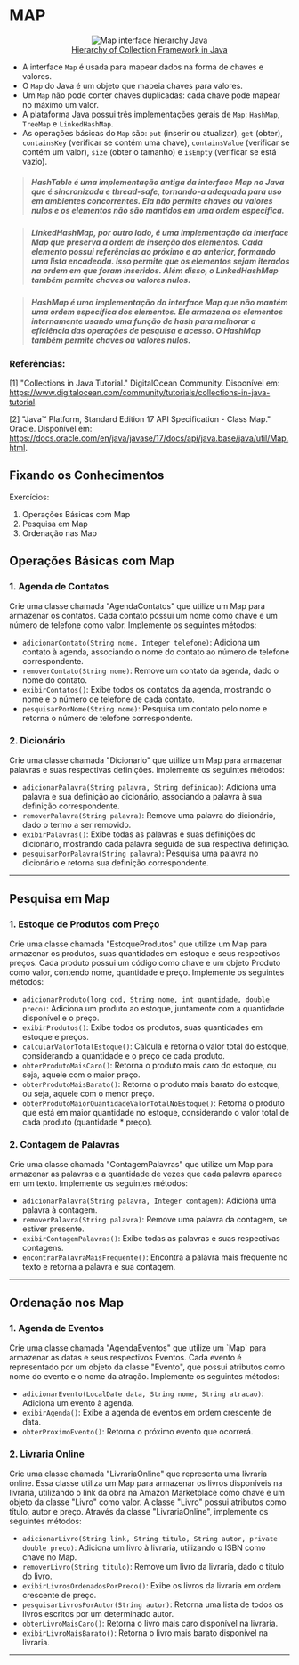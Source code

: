 # MAP

<p align="center">
<img src="../../../../assets/image/map-interface-hierarchy.png" alt="Map interface hierarchy Java"><br>
<a href="https://data-flair.training/blogs/collection-framework-in-java/">Hierarchy of Collection Framework in Java </a>
</p>

-   A interface `Map` é usada para mapear dados na forma de chaves e valores.
-   O `Map` do Java é um objeto que mapeia chaves para valores.
-   Um `Map` não pode conter chaves duplicadas: cada chave pode mapear no máximo um valor.
-   A plataforma Java possui três implementações gerais de `Map`: `HashMap`, `TreeMap` e `LinkedHashMap`.
-   As operações básicas do `Map` são: `put` (inserir ou atualizar), `get` (obter), `containsKey` (verificar se contém uma chave), `containsValue` (verificar se contém um valor), `size` (obter o tamanho) e `isEmpty` (verificar se está vazio).

> ##### _HashTable_ é uma implementação antiga da interface Map no Java que é sincronizada e thread-safe, tornando-a adequada para uso em ambientes concorrentes. Ela não permite chaves ou valores nulos e os elementos não são mantidos em uma ordem específica.

> ##### _LinkedHashMap_, por outro lado, é uma implementação da interface Map que preserva a ordem de inserção dos elementos. Cada elemento possui referências ao próximo e ao anterior, formando uma lista encadeada. Isso permite que os elementos sejam iterados na ordem em que foram inseridos. Além disso, o LinkedHashMap também permite chaves ou valores nulos.

> ##### _HashMap_ é uma implementação da interface Map que não mantém uma ordem específica dos elementos. Ele armazena os elementos internamente usando uma função de hash para melhorar a eficiência das operações de pesquisa e acesso. O HashMap também permite chaves ou valores nulos.

### Referências:

[1] "Collections in Java Tutorial." DigitalOcean Community. Disponível em: https://www.digitalocean.com/community/tutorials/collections-in-java-tutorial.

[2] "Java™ Platform, Standard Edition 17 API Specification - Class Map." Oracle. Disponível em: https://docs.oracle.com/en/java/javase/17/docs/api/java.base/java/util/Map.html.

## Fixando os Conhecimentos

Exercícios:

1. Operações Básicas com Map
2. Pesquisa em Map
3. Ordenação nas Map

## Operações Básicas com Map

### 1. Agenda de Contatos

<p>
Crie uma classe chamada "AgendaContatos" que utilize um Map para armazenar os contatos. Cada contato possui um nome como chave e um número de telefone como valor. Implemente os seguintes métodos:

-   `adicionarContato(String nome, Integer telefone)`: Adiciona um contato à agenda, associando o nome do contato ao número de telefone correspondente.
-   `removerContato(String nome)`: Remove um contato da agenda, dado o nome do contato.
-   `exibirContatos()`: Exibe todos os contatos da agenda, mostrando o nome e o número de telefone de cada contato.
-   `pesquisarPorNome(String nome)`: Pesquisa um contato pelo nome e retorna o número de telefone correspondente.
</p>

### 2. Dicionário

<p>
Crie uma classe chamada "Dicionario" que utilize um Map para armazenar palavras e suas respectivas definições. Implemente os seguintes métodos:

-   `adicionarPalavra(String palavra, String definicao)`: Adiciona uma palavra e sua definição ao dicionário, associando a palavra à sua definição correspondente.
-   `removerPalavra(String palavra)`: Remove uma palavra do dicionário, dado o termo a ser removido.
-   `exibirPalavras()`: Exibe todas as palavras e suas definições do dicionário, mostrando cada palavra seguida de sua respectiva definição.
-   `pesquisarPorPalavra(String palavra)`: Pesquisa uma palavra no dicionário e retorna sua definição correspondente.
</p>

---

## Pesquisa em Map

### 1. Estoque de Produtos com Preço

<p>
Crie uma classe chamada "EstoqueProdutos" que utilize um Map para armazenar os produtos, suas quantidades em estoque e seus respectivos preços. Cada produto possui um código como chave e um objeto Produto como valor, contendo nome, quantidade e preço. Implemente os seguintes métodos:

-   `adicionarProduto(long cod, String nome, int quantidade, double preco)`: Adiciona um produto ao estoque, juntamente com a quantidade disponível e o preço.
-   `exibirProdutos()`: Exibe todos os produtos, suas quantidades em estoque e preços.
-   `calcularValorTotalEstoque()`: Calcula e retorna o valor total do estoque, considerando a quantidade e o preço de cada produto.
-   `obterProdutoMaisCaro()`: Retorna o produto mais caro do estoque, ou seja, aquele com o maior preço.
-   `obterProdutoMaisBarato()`: Retorna o produto mais barato do estoque, ou seja, aquele com o menor preço.
-   `obterProdutoMaiorQuantidadeValorTotalNoEstoque()`: Retorna o produto que está em maior quantidade no estoque, considerando o valor total de cada produto (quantidade \* preço).
</p>

### 2. Contagem de Palavras

<p>
Crie uma classe chamada "ContagemPalavras" que utilize um Map para armazenar as palavras e a quantidade de vezes que cada palavra aparece em um texto. Implemente os seguintes métodos:

-   `adicionarPalavra(String palavra, Integer contagem)`: Adiciona uma palavra à contagem.
-   `removerPalavra(String palavra)`: Remove uma palavra da contagem, se estiver presente.
-   `exibirContagemPalavras()`: Exibe todas as palavras e suas respectivas contagens.
-   `encontrarPalavraMaisFrequente()`: Encontra a palavra mais frequente no texto e retorna a palavra e sua contagem.
</p>

---

## Ordenação nos Map

### 1. Agenda de Eventos

<p>
Crie uma classe chamada "AgendaEventos" que utilize um `Map` para armazenar as datas e seus respectivos Eventos. Cada evento é representado por um objeto da classe "Evento", que possui atributos como nome do evento e o nome da atração. Implemente os seguintes métodos:

-   `adicionarEvento(LocalDate data, String nome, String atracao)`: Adiciona um evento à agenda.
-   `exibirAgenda()`: Exibe a agenda de eventos em ordem crescente de data.
-   `obterProximoEvento()`: Retorna o próximo evento que ocorrerá.
</p>

### 2. Livraria Online

<p>
Crie uma classe chamada "LivrariaOnline" que representa uma livraria online. Essa classe utiliza um Map para armazenar os livros disponíveis na livraria, utilizando o link da obra na Amazon Marketplace como chave e um objeto da classe "Livro" como valor. A classe "Livro" possui atributos como título, autor e preço. Através da classe "LivrariaOnline", implemente os seguintes métodos:

-   `adicionarLivro(String link, String titulo, String autor, private double preco)`: Adiciona um livro à livraria, utilizando o ISBN como chave no Map.
-   `removerLivro(String titulo)`: Remove um livro da livraria, dado o titulo do livro.
-   `exibirLivrosOrdenadosPorPreco()`: Exibe os livros da livraria em ordem crescente de preço.
-   `pesquisarLivrosPorAutor(String autor)`: Retorna uma lista de todos os livros escritos por um determinado autor.
-   `obterLivroMaisCaro()`: Retorna o livro mais caro disponível na livraria.
-   `exibirLivroMaisBarato()`: Retorna o livro mais barato disponível na livraria.
</p>

---
